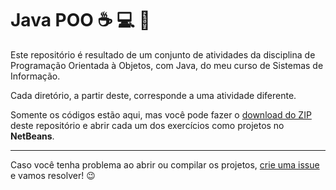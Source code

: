 # Java POO :coffee: :computer: :pencil:

Este repositório é resultado de um conjunto de atividades da disciplina de Programação Orientada à Objetos, com Java, do meu curso de Sistemas de Informação.

Cada diretório, a partir deste, corresponde a uma atividade diferente.

Somente os códigos estão aqui, mas você pode fazer o [download do ZIP](https://github.com/gabsprates/JavaPOO/archive/master.zip) deste repositório e abrir cada um dos exercícios como projetos no **NetBeans**.

---

Caso você tenha problema ao abrir ou compilar os projetos, [crie uma issue](https://github.com/gabsprates/JavaPOO/issues) e vamos resolver! :wink:
